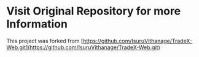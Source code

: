 # Visit Original Repository for more Information

This project was forked from [https://github.com/IsuruVithanage/TradeX-Web.git](https://github.com/IsuruVithanage/TradeX-Web.git)
